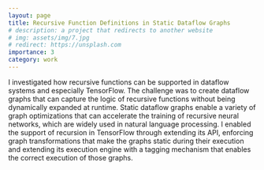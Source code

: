 ```yaml
---
layout: page
title: Recursive Function Definitions in Static Dataflow Graphs
# description: a project that redirects to another website
# img: assets/img/7.jpg
# redirect: https://unsplash.com
importance: 3
category: work
---
```


I investigated how recursive functions can be supported in dataflow systems and especially TensorFlow. The challenge was to create dataflow graphs that can capture the logic of recursive functions without being dynamically expanded at runtime. Static dataflow graphs enable a variety of graph optimizations that can accelerate the training of recursive neural networks, which are widely used in natural language processing.
I enabled the support of recursion in TensorFlow through extending its API, enforcing graph transformations that make the graphs static during their execution and extending its execution engine with a tagging mechanism that enables the correct execution of those graphs.
